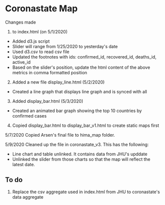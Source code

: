 # Coronastate Map

Changes made
1. to index.html (on 5/1/2020)
* Added d3.js script
* Slider will range from 1/25/2020 to yesterday's date
* Used d3.csv to read csv file
* Updated the footnotes with ids: confirmed_id, recovered_id, deaths_id, active_id
* Based on the slider's position, update the html content of the above metrics in comma formatted position
2. Added a new file display_line.html (5/2/2020)
* Created a line graph that displays line graph and is synced with all  
3. Added display_bar.html (5/3/2020)
* Created an animated bar graph showing the top 10 countries by confirmed cases
4. Copied display_bar.html to display_bar_v1.html to create static maps first


5/7/2020
Copied Arsen's final file to hima_map folder.

5/9/2020
Cleaned up the file in coronastate_v3.
This has the following:
- Line chart and table unlinked. It contains data from JHU's upddate
- Unlinked the slider from those charts so that the map will reflect the latest date.







To do
-----
1. Replace the csv aggregate used in index.html from JHU to coronastate's data aggregate
